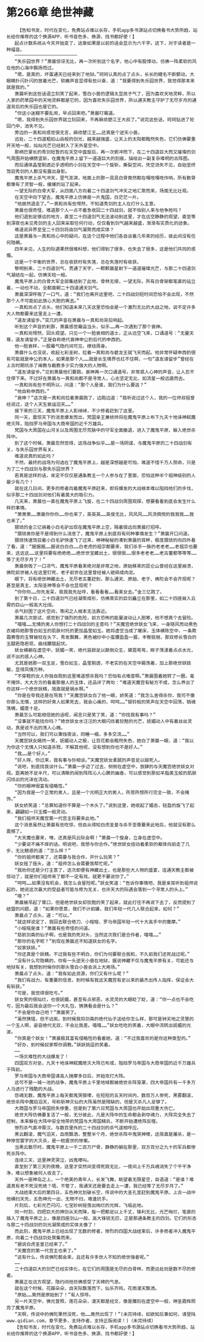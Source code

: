 # 第266章 绝世神藏
        【告知书友，时代在变化，免费站点难以长存，手机app多书源站点切换看书大势所趋，站长给你推荐的这个换源APP，听书音色多、换源、找书都好使！】
       起点计数系统从今天开始变了，这章如果是以前的话会显示为六千字。这下，对于读者是一种福音。
       ———————————————————————
       “失乐园世界？”萧晨惊讶无比，再一次听到这个名字，他心中有股悸动，仿佛一阵柔软的风在他的心海中飘扬而过。
       “嗯，是真的，坏蛋通天已经来到了地狱。”珂珂认真的点了点头，长长的睫毛不断颤动，大眼睛扑闪扑闪的放着光芒，软嫩声音显得有些兴奋，道：“我要得到失乐园世界，我觉得那本来就是我的。”
       萧晨听到这些话语立刻笑了起来，雪白小兽的逻辑太显孩子气了，因为喜欢天地灵粹，所以人家的药草园中的天地灵粹都是它的，因为喜欢失乐园世界，所以通天教主守护了无尽岁月的通道背后的失乐园也是它的。
       “你这小迷糊不要乱闹，早点回来吧。”萧晨叮嘱道。
       “嗯，我得到失乐园世界就立刻回来，不再麻烦楚江王大叔了。”说完这些话，珂珂钻进了轮回门中，消失不见。
       旁边的一真和尚感觉很无言，麻烦楚江王……还真是个逆天小兽。
       远处，二十四道粗如山岳般的剑光，越来越强盛，让天上的太阳都黯然失色，它们仿佛要重开天地一般，灿灿光芒已经射入了天外星空中。
       那柄巴掌长的秀剑短暂的在天空中盘旋后，再一次俯冲而下，在二十四道巨大而又璀璨的剑气周围开始横劈竖斩，在魔鬼平原上留下一道道巨大的刻痕，描绘出一副复杂难明的古阵图。
       而后通体晶莹剔透近乎透明的小剑在天空中一个旋斩，撕裂空间，凭空消失不见，自始至终驾驭秀剑的人都没有露出身影。
       魔鬼平原上杀气冲天，罡气澎湃，地面上的那一具具白骨竟然都在嘎吱嘎吱作响，所有骸骨都像有了灵智一般，缓缓的站了起来。
       一望无际的白骨大军，从四面八方向着二十四道剑气冲天之地汇聚而来，场面无比壮观。
       在天空中向下望去，魔鬼平原上仿佛是一片鬼国，白茫茫一片。
       “他居然退走了。”一真和尚有些愕然，不知道秀剑的主人在打什么主意。
       萧晨也很奇怪，难道那个人一点不着急收回二十四战剑，就不怕别人来与他争抢吗？
       他们退到足够远的地方，直至二十四道剑气无法波动到这里，才在远空静静的观望，直至等到深夜也未见秀剑的主人回来采取任何行动，仅仅看到剑气越来越盛，渐渐有实质化的迹象。
       难道说异界至宝二十四剑将由剑气凝聚而成实体？
       这是萧晨与一真和尚心中的疑问，在这个过程中他们各自谈着几年来的经历，彼此间没有任何隐瞒。
       四年未见，人生的际遇果然很难料想，他们得到了很多，也失去了很多，这是他们共同的感慨。
       这是一个平衡的世界，总在收获时有失落，总在失落时有收获。
       黎明到来，二十四道剑气，贯通了天宇，一颗颗晨星射下一道道璀璨光芒，与那二十四道剑气凝结在一起，仿佛天柱一般。
       魔鬼平原上的白骨大军全部集结到了此地，骨林无垠，一望无际，所有白骨架都笔直的站立着，一动也不动，全都面朝二十四道通天剑气。
       萧晨深深呼吸了一口气，道：“我们也离开这里吧，二十四战剑短时间恐怕不会出现，不然那个人不可能如此放心大胆的离去。”
       一真和尚点了点头，他们知道未来几天这里恐怕会是一个激烈无比的大战之地，说不定许多大人物都要来这里走上一遭。
       “道友请留步。”突兀的声音在萧晨与一真和尚背后响起。
       听到这个声音的刹那，萧晨感觉霉运当头，似乎……再一次遇到了那个衰神。
       一真和尚愕然，回头观望。只见一个一脸衰相的道士，正从远空飞来，口诵道号：“无量天尊，道友请留步。”正是自称绝代衰神申公豹后代的申西豹。
       他一脸衰样，一股霉气隐约间可见，缭绕周身。
       萧晨什么也没说，收起七彩圣树，拉着一真和尚与碧龙王就飞天而起。他非常怀疑申西豹很有可能就是申公豹本人。如果是那个人……就是长生境界也扛不住啊，一句“道友请留步”曾经在上古时期坑杀了阐教与截教多少实力强大的人物啊。
       “道友请留步。”见到萧晨他们要跑，衰神再一次口诵道号。非常惑人心神的声音，让人忍不住停下来。不过好在萧晨与一真和尚都不是寻常人，心志坚定无比，如流星一般远遁而去。
       一真和尚有些不明所以，问道：“那个人是谁，我们为什么要逃？”
       “他自称申西豹。”
       “衰神？”这次是一真和尚拉着萧晨跑了，边跑边道：“我听说过这个人，我的一位师叔祖曾经说过，这个人天生衰运滔天……”
       接下来的三天，魔鬼平原上人影绰绰，不少修者赶到了这里。
       同一天，震惊天下的消息爆发而出，梵国亲王兼统帅将在魔鬼平原上布下九天十地诛神弑魔绝灭阵，阻挡罗马帝国与大商帝国的近千万雄兵。
       梵国与大周国在山河关以及周围无尽荒脉中的守军全面撤退，进入了魔鬼平原，躲入绝世杀阵中。
       到了这个时候，萧晨忽然觉得，这场战争似乎……是一场阴谋，与魔鬼平原的二十四战剑有关，与失乐园世界有关。
       难道说真的如此吗？
       不然，最终的战场为何选在了魔鬼平原上，越是深想越是可怕，难道不惜千万人殒命，只是为了二十四战剑与那失乐园世界？
       若真是这样的话，肯定不仅仅是通条教主一个人参与在了里面，恐怕这种半个祖神级别的人最少有几个！
       就在这几日间，更多的修者向着魔鬼平原赶来，即将爆发的大战根本难以阻挡他们的步伐，似乎那二十四战剑对他们有着莫大的吸引力。
       几天来，萧晨也一直在魔鬼平原上飞旋，在二十四战剑周围观探，想要看看到底会发生什么样的事情。
       “萧萧萧……萧晨你你你……你也来了，英英英……英俊无比，风风风……风流倜傥的我我我……我也来了。”
       猥琐的金三亿骑着小白毛驴出现在魔鬼平原上空，隔着很远向萧晨打招呼。
       “猥琐男你是不是得到什么消息了，魔鬼平原上到底将有何种事情发生？”萧晨开口问道。
       猥琐快速驾驭着小白毛驴快速飞了过来，神神秘秘的凑到萧晨的耳畔，极度猥琐的向四外看了看，道：“据据据……据说白白白……白老虎的祖宗都要来，我们杀手一脉的老老老……老祖宗也要来，这这这……这里将要有绝绝绝……绝世世宝藏出土，很很很……很多老老老……老古董都等等等……等了无尽岁月了！”
       萧晨倒吸了一口凉气，魔鬼平原看来绝对是非常之地，原始移来的昆仑山曾经在这里崩溃，佛陀前世被人在这里钉死，老子前世在这里曾经被人砸碎成肉泥。
       眼下，将有绝世神藏出土，无尽老古董赶到，那么通天、原始、老子、佛陀会不会齐现呢？甚至是真主、太阳圣神等会不会也显现呢？
       “你你你……你先发呆，我我我先扯呼，看看看看……看美女去。”金三亿跑了。
       到了第十日，二十四道剑气已经凝聚成形，仿佛真实的巨剑矗立在那里，如二十四座耸入云霄的巨山一般高大壮阔。
       杀气封困了这片空间，等闲之人根本无法靠近。
       萧晨几次尝试，感觉到了强烈的危险，前方恐怖的能量波动让人胆寒，他不想真个去冒险。
       “嘻嘻……无情的男人你想打二十四战剑的主意吗？”天魔宫绝世妖女飞来，一身随风而动黑色衣裙将她那雪白如玉的肌肤衬托的更加晶莹如玉。她将虚空当成了暖床，玉体横陈空中，一条欺霜赛雪的玉臂被枕在头下，秀发飘舞，黑色裙纱中小蛮腰盈盈一握，丰臀挺翘，那双修长雪白的玉腿若隐若现，曲线朦胧起伏。
       妖女横躺在虚空中，妩媚一笑，绝代容颜足以颠倒众生，黛眉弯弯，眸子荡漾着点点水光，说不出的惑人心神。
       尤其是她那一双玉足，雪白如玉，晶莹剔透，不老实的在天空中踢荡着，加上那绝世妖娆躯，显得风情万种。
       “不穿鞋的女人你独自跑到这里难道想杀我吗？恐怕有点难度啊。”萧晨围着她转了一圈，毫不掩饰，大大方方的看着那傲人的玉体，还品评了两句：“难道天魔宫有秘方不成，怎么养出了你这样一个绝世妖精，简直就是祸水啊。”
       “你是在夸我还是在骂我？”天魔宫妖女白了他一眼，娇笑道：“我怎么舍得杀你，我可不像你那么无情，这样的好男人如果死去，我会心痛的，呵呵……”银铃般的笑声在天空中回荡，销魂荡魄，媚意十足。
       萧晨怎么可能相信她的话呢，闻言只是笑了笑，道：“你找我有事吗？”
       “没事就不能找你吗？”绝世妖女水汪汪的大眼闪烁着狡黠的光芒，妩媚动人中有着丝丝灵动，真是说不出的荡人心魄。
       “当然可以，我们可以秉烛夜谈，同睡一榻，多多交流……”
       天魔宫妖女嫣然一笑，妩媚动人之极，让百花都会黯然失色，她白了萧晨一眼，道：“我以为你这个无情人只知道杀戮，不解其他呢，没有想到你也不是好人。”
       “我……是个好人。”
       “好人呀，你过来，我有事与你相谈。”天魔宫妖女柔腻的声音足以甜死人。
       “说吧，到底找我谈什么。”萧晨一步迈了过去，侧倒在虚空中，放肆的与天魔宫绝世妖女对视。距离她不足半尺，可以清晰的闻到阵阵沁人心脾的幽香，可以感觉到那如羊脂美玉般的肌肤闪烁出的光泽在流动。
       “你的眼神很富有侵略性。”
       “因为我是一个正常的男人，且是一个光明正大的男人，所思所想所行完全一致，不会掩饰。”
       妖女娇笑道：“总算知道你不算是一个木头了。”说到这里，她收起了媚态，轻盈的旋飞了起来，翩翩如一只玉蝶一般灵动。
       “我们祖师天魔宫第一代宫主将要来此地。”
       这个消息虽然让萧晨有些吃惊，但自从得知白虎圣皇与杀手至尊要来此地后，他就没有那么震撼了。
       “大天魔也要来，嘿，还真是风云际会啊！”萧晨一个旋身，立身在虚空中。
       “少要说不痛不痒的话。明说吧，我想与你合作。”绝世妖女扭动着柔软的躯体向前走了几步，无比魅惑的道：“怎么样？”
       “你的祖师都来了，还需要与我合作，开什么玩笑？”
       妖女摇了摇头，道：“祖师怎么会需要我帮忙呢。”
       “我劝你还是少打主意了，这次即便有神藏出土，也是那些大人物的盛宴，连通天教主都被惊动了，就是你们祖师来了都不一定有戏，就更不要说你了。”
       “呵呵……如果没有机会，我怎么会冒险呢。”妖女笑道：“告诉你事情吧，我是亲耳听到祖师说起的，她说这次最大的受益者可能与修为无关，也许天大的际遇会落到一个寻常人的头上。”
       “哦？”
       萧晨被吊起了胃口，但是绝世妖女却狡黠的笑了起来，就此打住不再说下去了，反而提到了结盟的问题，道：“如果你愿意，我们不计前嫌，我们年轻一代几人联合起来，如何？”
       萧晨点了点头，道：“可以。”
       “就这样说定了，我回去联合绝刀、小暄暄、罗马帝国年轻一代十大高手中的撒摩。”
       “小暄暄是谁？”萧晨有些奇怪的问道。
       “慈航剑斋的仙子啊，也是我的死对头，当然这次我们是合作者，嘻嘻……”
       “那你的名字呢？”到现在萧晨还不知道妖女的名字。
       “奴家妖妖。”
       “你还真是个妖精。不过我有些不明白，你们为何要联合我和，不久前我们还死战过呢。”
       “没有什么可隐瞒的，你有一头逆天小兽在地狱，据说神藏不仅与魔鬼平原有关，可能还与地狱有关，我想到时候你的那头雪白小兽会派上大用场。”
       萧晨点了点头，道：“我有如此资源，你们又有什么呢？”
       “我们有战力，有重要的信息，到时候有我这天魔宫有史以来的最杰出传人指挥，保证会大有斩获。”
       “可是，我觉得很吃亏。”
       妖女笑的很灿烂，也很妩媚，甚至有点邪恶，水灵灵的大眼眨了眨，道：“你一点也不会吃亏，因为最后我会送你一个大礼包，猜猜看会是什么？”
       “不会是你自己吧？”萧晨笑了。
       “虽然猜错，但不远矣。到时候我将剑斋的绝代仙子送给你怎么样，那可是钟天地之灵慧的一个玉人啊，姿容绝代无双，不会比我差。嘻嘻……”妖女吃吃的笑着，大眼中流转出妩媚的光波。
       “你真是个妖女！”萧晨极其富有侵略性的看着她，道：“不过我喜欢的是你这种类型的。”
       “好办，到时候奴家帮你调教。”妖妖挑逗的笑着。
       ……
       一场灾难性的大战爆发了！
       四国双方对垒，九天十地诛神弑魔绝灭大阵已布成，阻挡罗马帝国与大商帝国的近千万雄兵于阵前。
       罗马帝国与大商帝国请高人揣摩多日后，开始攻打大阵。
       这可不是一城一池的战争，魔鬼平原上千里地域都被绝世杀阵笼罩，四大帝国共有一千多万人马进行了残酷的大战。
       怨魂无数，魔鬼平原上每天都鬼哭狼嚎，在短短的五天时间内，数百万人惨死，黑雾翻滚，绝世杀阵中魔焰滔天，号称斩神灭仙的大阵虽然是残缺的，但是灭杀凡人足够了。
       大商国与罗马帝国损失惨重，但是到了第六日梵国与大周国也开始出现重大伤亡。
       绝世大阵仿佛要复活了一般，无分彼此，凡是大阵中的生命都会剥夺魂力，大阵完全失去了控制，本来躲在大阵中安全地带的梵国与大周国精兵，不断开始遭绝阵反噬。
       惨烈杀气直冲霄汉，与数百里外的二十四战剑的杀气遥相呼应。
       黑云翻滚，魔气滔天，血雨飘洒，整整半个月，绝世杀阵中鬼哭神嚎，这简直是屠杀，是一种惨觉寰宇的大灭杀，是一桩震世的惨案。
       当黑云散尽时，魔鬼平原上一千二百万尸骨，静静的躺在那里，双方百分之九十的军兵都惨死杀阵中。
       连续三天，这里神灵哭泣，凶鬼嚎叫。
       直至到了第三天的夜晚，这里才突然间变得死寂无比，一夜间上千万兵魂消失了个干干净净，难以想象被何人收走了。
       天外一座神岛之上，一个绝美的青年人，长发飞舞，眺望着无限星空，自语道：“是谁？难道真有老不死没死绝？唔，不管了，我通天还是要去走上一遭，我已经等了无尽岁月了。”
       大战结束大后的第四日，五色神光划破长空，传说中的大圣孔宣赶到魔鬼平原。上古一战中他横扫天先，五色神光一出，无物不扫，难逢抗手。
       片刻后，七彩光芒闪闪，七宝妙树摇曳出绚烂的光辉，飞临此地。
       同一时刻，四把巨大的神剑从天而降，每一把都足以上千丈，锋利无比，光芒绚烂，笔直的插入了魔鬼平原之上，像是四座剑山一般，高大锋锐无匹，正是那通条教主的四剑。它们的形态与那二十四战剑的剑光凝聚成的实体太像了！
       而此刻，魔鬼平原上已经出现了无数的修者，惨烈的四国大战结束后，许多修者冲入魔鬼平原，向着二十四战剑处聚集而来。
       “据说白虎圣皇已经来了。”
       “天魔宫的第一代宫主也来了。”
       “这有什么，传说佛陀都会来，且还有许多世人不知的绝世强者呢。”
       ……
       二十四道巨大的剑芒已经实体化，在它们的周围是无尽的白骨林，而更远处则是数不尽的修者。
       萧晨正在远方观望，隐约间他仿佛感受了天碑的气息。
       就在这个时候，花瓣朵朵，自天际飘落而下，仙乐齐鸣，花雨漫天飘洒。
       “原始……竟然是原始到了！”有人惊呼。
       另一片天空中，佛光普照，莲花朵朵，漫天都是经文，像是雕刻在虚空中一般，神圣霞辉照亮了魔鬼平原。
       “天啊，传说中的佛陀果然没死，他……竟然出现了！”(未完待续，如欲知后事如何，请登陆www.qidian.com，章节更多，支持作者，支持正版阅读！)（未完待续）
       【告知书友，时代在变化，免费站点难以长存，手机app多书源站点切换看书大势所趋，站长给你推荐的这个换源APP，听书音色多、换源、找书都好使！】